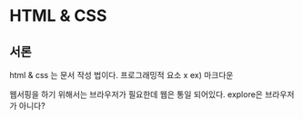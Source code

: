 # HTML & CSS


## 서론 

html & css 는 문서 작성 법이다.
프로그래밍적 요소 x ex) 마크다운

웹서핑을 하기 위해서는 브라우저가 필요한데
웹은 통일 되어있다.
explore은 브라우저가 아니다?

